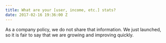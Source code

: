 ```yaml
---
title: What are your [user, income, etc.] stats?
date: 2017-02-16 19:36:00 Z
---
```


As a company policy, we do not share that information. We just launched, so it is fair to say that we are growing and improving quickly.